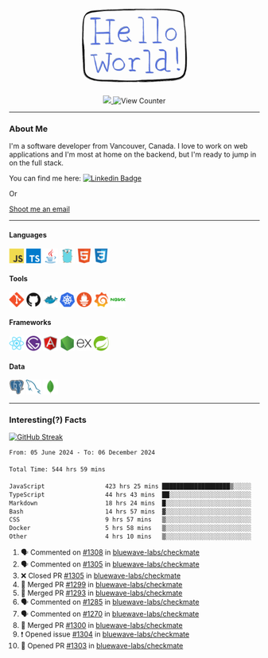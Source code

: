 <div align="center">
    <img src="./img/hello_world.webp" height="200px" width="">
    <div>
        <a href="https://www.linkedin.com/in/ajhollid">
            <img src="https://img.shields.io/badge/LinkedIn-blue"/>
        </a>
        <img src="https://komarev.com/ghpvc/?username=ajhollid&color=yellow" alt="View Counter">
    </div>
</div>

---

### About Me

I'm a software developer from Vancouver, Canada. I love to work on web applications and I'm most at home on the backend, but I'm ready to jump in on the full stack.

You can find me here: [![Linkedin Badge](https://img.shields.io/badge/-ajhollid-blue?style=flat&logo=Linkedin&logoColor=white)](https://www.linkedin.com/in/ajhollid)

Or

[Shoot me an email](mailto:ajhollid@gmail.com)

---

#### Languages

<div>
    <img src="./img/devicons/javascript-original.svg" width=30 height=30 alt="JavaScript">
    <img src="/img/devicons/typescript-original.svg" width=30 height=30 alt="TypeScript">
    <img src="./img/devicons/java-original.svg" width=30 height=30 alt="Java">
    <img src="./img/devicons/go-original.svg" width=30 height=30 alt="Golang">
    <img src="./img/devicons/html5-original.svg" width=30 height=30 alt="HTML 5">
    <img src="./img/devicons/css3-original.svg" width=30 height=30 alt="CSS 3">
</div>

#### Tools

<div>
    <img src="./img/devicons/git-original.svg" width=30 height=30 alt="Git">
    <img src="./img/devicons/github-original.svg" width=30 height=30 alt="Github">
    <img src="./img/devicons/docker-original.svg" width=30 
    height=30 alt="Docker">
    <img src="./img/devicons/kubernetes-original.svg" width=30 height=30 alt="K8">
    <img src="./img/devicons/prometheus-original.svg" width=30 height=30 alt="Prometheus">
    <img src="./img/devicons/grafana-original.svg" width=30 height=30 alt="Grafana">
    <img src="./img/devicons/nginx-original.svg" width=30 height=30 alt="Nginx">
</div>

#### Frameworks

<div>
    <img src="./img/devicons/react-original.svg" width=30 height=30 alt="React">
    <img src="./img/devicons/gatsby-original.svg" width=30 height=30 alt="Gatsby">
    <img src="./img/devicons/angularjs-original.svg" width=30 height=30 alt="AngularJS">
    <img src="./img/devicons/nodejs-original.svg" width=30 height=30 alt="NodeJS">
    <img src="./img/devicons/express-original.svg" width=30 height=30 alt="Express">
    <img src="./img/devicons/spring-original.svg" width=30 height=30 alt="Spring">
</div>

#### Data

<div>
    <img src="./img/devicons/postgresql-original.svg" width=30 height=30 alt="Postgresql">
    <img src="./img/devicons/mysql-original.svg" width=30 height=30 alt="Mysql">
    <img src="./img/devicons/mongodb-original.svg" width=30 height=30 alt="MongoDB">
</div>

---

### Interesting(?) Facts

[![GitHub Streak](http://github-readme-streak-stats.herokuapp.com?user=ajhollid)](https://git.io/streak-stats)

 <!--START_SECTION:waka-->

```txt
From: 05 June 2024 - To: 06 December 2024

Total Time: 544 hrs 59 mins

JavaScript                 423 hrs 25 mins ███████████████████▒░░░░░   77.10 %
TypeScript                 44 hrs 43 mins  ██░░░░░░░░░░░░░░░░░░░░░░░   08.14 %
Markdown                   18 hrs 24 mins  █░░░░░░░░░░░░░░░░░░░░░░░░   03.35 %
Bash                       14 hrs 57 mins  ▓░░░░░░░░░░░░░░░░░░░░░░░░   02.72 %
CSS                        9 hrs 57 mins   ▒░░░░░░░░░░░░░░░░░░░░░░░░   01.81 %
Docker                     5 hrs 58 mins   ▒░░░░░░░░░░░░░░░░░░░░░░░░   01.09 %
Other                      4 hrs 10 mins   ▒░░░░░░░░░░░░░░░░░░░░░░░░   00.76 %
```

<!--END_SECTION:waka-->


<!--START_SECTION:activity-->
1. 🗣 Commented on [#1308](https://github.com/bluewave-labs/checkmate/pull/1308#issuecomment-2525381546) in [bluewave-labs/checkmate](https://github.com/bluewave-labs/checkmate)
2. 🗣 Commented on [#1305](https://github.com/bluewave-labs/checkmate/pull/1305#issuecomment-2525373893) in [bluewave-labs/checkmate](https://github.com/bluewave-labs/checkmate)
3. ❌ Closed PR [#1305](https://github.com/bluewave-labs/checkmate/pull/1305) in [bluewave-labs/checkmate](https://github.com/bluewave-labs/checkmate)
4. 🎉 Merged PR [#1299](https://github.com/bluewave-labs/checkmate/pull/1299) in [bluewave-labs/checkmate](https://github.com/bluewave-labs/checkmate)
5. 🎉 Merged PR [#1293](https://github.com/bluewave-labs/checkmate/pull/1293) in [bluewave-labs/checkmate](https://github.com/bluewave-labs/checkmate)
6. 🗣 Commented on [#1285](https://github.com/bluewave-labs/checkmate/pull/1285#issuecomment-2525373381) in [bluewave-labs/checkmate](https://github.com/bluewave-labs/checkmate)
7. 🗣 Commented on [#1270](https://github.com/bluewave-labs/checkmate/issues/1270#issuecomment-2525372842) in [bluewave-labs/checkmate](https://github.com/bluewave-labs/checkmate)
8. 🎉 Merged PR [#1300](https://github.com/bluewave-labs/checkmate/pull/1300) in [bluewave-labs/checkmate](https://github.com/bluewave-labs/checkmate)
9. ❗ Opened issue [#1304](https://github.com/bluewave-labs/checkmate/issues/1304) in [bluewave-labs/checkmate](https://github.com/bluewave-labs/checkmate)
10. 💪 Opened PR [#1303](https://github.com/bluewave-labs/checkmate/pull/1303) in [bluewave-labs/checkmate](https://github.com/bluewave-labs/checkmate)
<!--END_SECTION:activity-->
